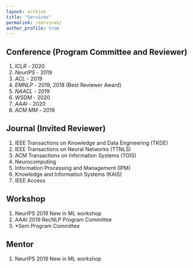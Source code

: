 ```yaml
---
layout: archive
title: "Services"
permalink: /services/
author_profile: true
---
```


## Conference (Program Committee and Reviewer)

1. *ICLR* -  2020
2. *NeurIPS* - 2019
3. *ACL* - 2019
4. *EMNLP* - 2019, 2018 (Best Reviewer Award)
5. *NAACL* - 2019
6. *WSDM* - 2020
7. *AAAI* - 2020
8. *ACM MM* - 2019

## Journal (Invited Reviewer)
1. IEEE Transactions on Knowledge and Data Engineering (TKDE)
2. IEEE Transactions on Neural Networks (TTNLS)
3. ACM Transactions on Information Systems (TOIS)
4. Neurocomputing
5. Information Processing and Management (IPM)
6. Knowledge and Information Systems (KAIS)
7. IEEE Access


## Workshop
1. NeurIPS 2019 New in ML workshop
2. AAAI 2019 RecNLP Program Committee
3. \*Sem Program Committee

## Mentor
1. NeurIPS 2019 New in ML workshop
